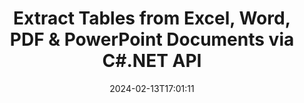 ---
############################# Static ############################
layout: "auto-gen-parser"
date: 2024-02-13T17:01:11
draft: false
otherformats: ott pdf pps ppsx ppt pptx rtf tex vdx vsdm vsdx vssm vssx vstm vstx vsx

############################# Head ############################
head_title: "Extract Tables from PDF, DOCX, PPTX, XLSX, EPUB & More via C#.NET API"
head_description: "GroupDocs.Parser .NET API enables progreammers to extract tables from PDF, DOC, DOCX, PPT, PPTX, EML, MSG, XLS, XLSX, CSV, ODT, RTF & many other documents types inside .NET Apps."

############################# Header ############################
title: "Extract Tables from Excel, Word, PDF & PowerPoint Documents via C#.NET API"
description: "GroupDocs.Parser .NET API allows programmers to extract tables from PDF, DOC, DOCX, PPT, PPTX, EML, MSG, XLS, XLSX, CSV, ODT, RTF & EPUB documents or pages."
bg_image: "https://cms.admin.containerize.com/templates/aspose/App_Themes/V3/images/bg/header1.png"
bg_overlay: false
button:
    enable: true
    icon: "fas fa-arrow-down"
    label: "Download Free Trial"
    link: "https://downloads.groupdocs.com/parser/net"

############################# SubMenu ############################
submenu:
    enable: true

    left:
        img_alt: "GroupDocs.Parser for .NET"
        image: "https://cms.admin.containerize.com/templates/groupdocs/images/product-logos/90x90-noborder/groupdocs-parser-net.png"
        product: "GroupDocs.Parser"
        platform: ".NET"

    middle:
        button:

            # button loop
            - link: "https://apireference.groupdocs.com/parser/net"
              text: "API Reference"

            # button loop
            - link: "https://github.com/groupdocs-parser"
              text: "Code Examples"

            # button loop
            - link: "https://products.groupdocs.app/parser/family"
              text: "Live Demos"

            # button loop
            - link: "https://purchase.groupdocs.com/pricing/parser/net"
              text: "Pricing"

    right:
        link_download: "https://downloads.groupdocs.com/parser"
        link_learn: "https://docs.groupdocs.com/parser/net"
        link_buy: "https://purchase.groupdocs.com"

############################# About ############################
about:
    enable: true
    title: "How to Extract Tables from XLT files via .NET API?"
    content: |
        Table is the collection of cells arranged in rows and columns. Tables play a very important role in storing as well as organizing detailed or complicated data allowing the users to easily read and view it. Tables can be used in many ways, such as making lists, comparing information, align data, group information, highlight trends or patterns in data and many more. GroupDocs.Parser for .NET is a useufly API that allows software programmers to develop solution for extracting tables, text and images from various kinds of supported documents formats, such as such as PDF, Emails, Ebooks, Word (DOC, DOCX), PowerPoint (PPT, PPTX), Excel (XLS, XLSX), Emails (EML, MSG) formats and many more. The .NET API has included several important features for working with tables, such as extract all tables from a documents, extract table from a particular page, get table cell data, get total number of a table rows and columns, get row height, print data of a table and may more.
        
        

############################# Steps ############################
steps:
    enable: true
    title_left: "Extract tables from XLT in .NET"
    content_left: |
        [GroupDocs.Parser for .NET](/parser/net/) makes it easy for C# developers to extract tables from a XLT file by implementing a few easy steps.
        
        * Instantiate [Parser](https://reference.groupdocs.com/net/parser/groupdocs.parser/parser) object for the initial document;
        * Check if the document supports table extraction;
        * Instantiate [PageTableAreaOptions](https://reference.groupdocs.com/parser/net/groupdocs.parser.options/pagetableareaoptions/) and [TemplateTableLayout](https://reference.groupdocs.com/parser/net/groupdocs.parser.templates/templatetablelayout/) classes to set the layout of tables
        * Call [GetTables](https://reference.groupdocs.com/parser/net/groupdocs.parser/parser/methods/gettables) method and obtain collection of [PageTableArea](https://reference.groupdocs.com/parser/net/groupdocs.parser.data/pagetablearea) objects;

    title_right: "Learn more about the tables extraction"
    content_right: |
        * <a href="https://docs.groupdocs.com/parser/net/extract-tables-from-document/">How to extract tables from document</a>
        * <a href="https://docs.groupdocs.com/parser/net/extract-tables-from-document-page/">How to extract tables from document page</a>
 
    code: |
     {{% parser/additional-styles %}}
     {{< parser/code-parser title="How to extract tables from XLT file using C# example code">}}

        ```csharp    
        // Extract tables from XLT file using GroupDocs.Parser API
        // Create an instance of Parser class
        using (Parser parser = new Parser(filePath)) {
            // Check if the document supports table extraction
            if (!parser.Features.Tables) {
                Console.WriteLine("Document isn't supports tables extraction.");
                return;
            }
            // Create the layout of tables
            TemplateTableLayout layout = new TemplateTableLayout(
                new double[] { 50, 95, 275, 415, 485, 545 },
                new double[] { 325, 340, 365, 395 });
            // Create the options for table extraction
            PageTableAreaOptions options = new PageTableAreaOptions(layout);
            // Extract tables from the document.
            IEnumerable<PageTableArea> tables = parser.GetTables(options);
            // Iterate over tables
            foreach (PageTableArea t in tables) {
                // Iterate over rows
                for (int row = 0; row < t.RowCount; row++) {
                    // Iterate over columns
                    for (int column = 0; column < t.ColumnCount; column++) {
                        // Get the table cell
                        PageTableAreaCell cell = t[row, column];
                        if (cell != null) {
                            // Print the table cell text
                            Console.Write(cell.Text);
                            Console.Write(" | ");
                        }
                    }
                    Console.WriteLine();
                }
                Console.WriteLine();
            }
        }
        ```
     {{< /parser/code-parser >}}

############################# More ############################
more:
    enable: true
    title_left: "System Requirements"
    content_left: |
        GroupDocs.Parser for .NET APIs are supported on all major platforms and operating systems. Before executing the code below, please make sure that you have the following prerequisites installed on your system.
        
        * Operating Systems: Microsoft Windows, Linux, MacOS
        * Development Environments: Microsoft Visual Studio, Xamarin, MonoDevelop
        * Frameworks
        * Download the latest version of GroupDocs.Parser for .NET from [Nuget](https://www.nuget.org/packages/groupdocs.parser)

    title_right: "Why Use GroupDocs.Parser for .NET"
    content_right: |
        * Plain text extraction support from any supported documents    
        * Documents parsing via user-defined templates    
        * Fully support structured text extraction    
        * Text searching via keyword as well as regular expression    
        * Extract formatted text, metadata, images, containers, and attachments    
        * Extract table of contents for some supported document formats    
        * Parse form data from PDF documents    
        * Extract hyperlinks from the document   

############################# About Formats ############################
about_formats:
    enable: true

############################# More Formats ############################
more_formats:
    enable: true
    title: "Extract Tables From Other Document Formats"
    content: |
        .NET documents parse & table scanning API for file formats and images. Extract data for some of the popular file formats as stated below.

############################# Back to top ###############################
back_to_top:
    enable: true
---